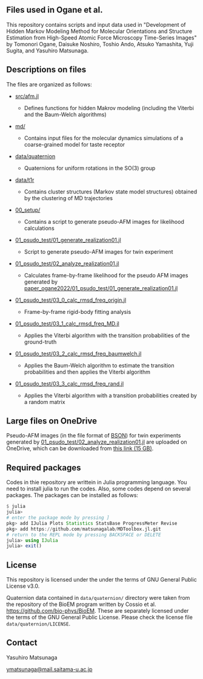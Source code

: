 ## Files used in Ogane et al.

This repository contains scripts and input data used in "Development of Hidden Markov Modeling Method for Molecular Orientations and Structure Estimation from High-Speed Atomic Force Microscopy Time-Series Images" by Tomonori Ogane, Daisuke Noshiro, Toshio Ando, Atsuko Yamashita, Yuji Sugita, and Yasuhiro Matsunaga.

## Descriptions on files

The files are organized as follows:

- [src/afm.jl](https://github.com/matsunagalab/paper_ogane2022/blob/main/src/afm.jl)

  - Defines functions for hidden Makrov modeling (including the Viterbi and the Baum-Welch algorithms)
 
- [md/](https://github.com/matsunagalab/paper_ogane2022/tree/main/md)

  - Contains input files for the molecular dynamics simulations of a coarse-grained model for taste receptor
 
- [data/quaternion](https://github.com/matsunagalab/paper_ogane2022/tree/main/data/quaternion)

  - Quaternions for uniform rotations in the SO(3) group
 
- [data/t1r](https://github.com/matsunagalab/paper_ogane2022/tree/main/data/t1r)

  - Contains cluster structures (Markov state model structures) obtained by the clustering of MD trajectories
 
- [00_setup/](https://github.com/matsunagalab/paper_ogane2022/tree/main/00_setup)

  - Contains a script to generate pseudo-AFM images for likelihood calculations
 
- [01_psudo_test/01_generate_realization01.jl](https://github.com/matsunagalab/paper_ogane2022/blob/main/01_psudo_test/01_generate_realization01.jl)

  - Script to generate pseudo-AFM images for twin experiment
 
- [01_psudo_test/02_analyze_realization01.jl](https://github.com/matsunagalab/paper_ogane2022/blob/main/01_psudo_test/02_analyze_realization01.jl)

  - Calculates frame-by-frame likelihood for the pseudo AFM images generated by [paper_ogane2022/01_psudo_test/01_generate_realization01.jl](https://github.com/matsunagalab/paper_ogane2022/blob/main/01_psudo_test/01_generate_realization01.jl)
 
- [01_psudo_test/03_0_calc_rmsd_freq_origin.jl](https://github.com/matsunagalab/paper_ogane2022/blob/main/01_psudo_test/03_0_calc_rmsd_freq_origin.jl)

  - Frame-by-frame rigid-body fitting analysis
 
- [01_psudo_test/03_1_calc_rmsd_freq_MD.jl](https://github.com/matsunagalab/paper_ogane2022/blob/main/01_psudo_test/03_2_calc_rmsd_freq_baumwelch.jl)

  - Applies the Viterbi algorithm with the transition probabilities of the ground-truth
 
- [01_psudo_test/03_2_calc_rmsd_freq_baumwelch.jl](https://github.com/matsunagalab/paper_ogane2022/blob/main/01_psudo_test/03_2_calc_rmsd_freq_baumwelch.jl)

  - Applies the Baum-Welch algorithm to estimate the transition probabilities and then applies the Viterbi algorithm

- [01_psudo_test/03_3_calc_rmsd_freq_rand.jl](https://github.com/matsunagalab/paper_ogane2022/blob/main/01_psudo_test/03_3_calc_rmsd_freq_rand.jl)

  - Applies the Viterbi algorithm with a transition probabilities created by a random matrix

## Large files on OneDrive

Pseudo-AFM images (in the file format of [BSON](https://github.com/JuliaIO/BSON.jl)) for twin experiments generated by [01_psudo_test/02_analyze_realization01.jl](https://github.com/matsunagalab/paper_ogane2022/blob/main/01_psudo_test/02_analyze_realization01.jl) are uploaded on OneDrive, which can be downloaded from [this link (15 GB)](https://suitc-my.sharepoint.com/:u:/g/personal/ymatsunaga_mail_saitama-u_ac_jp/EeXYLbP6Zl5Mr4_V2mAB7qEB4Oj3zuIa1Gwi205QZ0idGA?e=wVo6RJ). 

## Required packages

Codes in thie repository are writtein in Julia programming language. 
You need to install julia to run the codes. 
Also, some codes depend on several packages. 
The packages can be installed as follows:

```julia
$ julia
julia> 
# enter the package mode by pressing ]
pkg> add IJulia Plots Statistics StatsBase ProgressMeter Revise
pkg> add https://github.com/matsunagalab/MDToolbox.jl.git
# return to the REPL mode by pressing BACKSPACE or DELETE
julia> using IJulia
julia> exit()
```
 
## License

This repository is licensed under the under the terms of GNU General Public License v3.0. 

Quaternion data contained in `data/quaternion/` directory were taken from the repository of the BioEM program written by Cossio et al. https://github.com/bio-phys/BioEM. These are separately licensed under the terms of the GNU General Public License. Please check the license file `data/quaternion/LICENSE`. 


## Contact

Yasuhiro Matsunaga

ymatsunaga@mail.saitama-u.ac.jp

